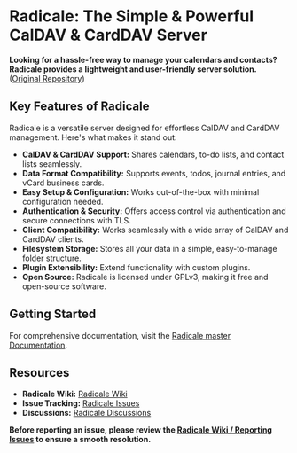 # Radicale: The Simple & Powerful CalDAV & CardDAV Server

**Looking for a hassle-free way to manage your calendars and contacts? Radicale provides a lightweight and user-friendly server solution.**  ([Original Repository](https://github.com/Kozea/Radicale))

## Key Features of Radicale

Radicale is a versatile server designed for effortless CalDAV and CardDAV management. Here's what makes it stand out:

*   **CalDAV & CardDAV Support:** Shares calendars, to-do lists, and contact lists seamlessly.
*   **Data Format Compatibility:** Supports events, todos, journal entries, and vCard business cards.
*   **Easy Setup & Configuration:** Works out-of-the-box with minimal configuration needed.
*   **Authentication & Security:**  Offers access control via authentication and secure connections with TLS.
*   **Client Compatibility:** Works seamlessly with a wide array of CalDAV and CardDAV clients.
*   **Filesystem Storage:** Stores all your data in a simple, easy-to-manage folder structure.
*   **Plugin Extensibility:**  Extend functionality with custom plugins.
*   **Open Source:**  Radicale is licensed under GPLv3, making it free and open-source software.

## Getting Started

For comprehensive documentation, visit the [Radicale master Documentation](https://radicale.org/master.html).

## Resources

*   **Radicale Wiki:** [Radicale Wiki](https://github.com/Kozea/Radicale/wiki)
*   **Issue Tracking:** [Radicale Issues](https://github.com/Kozea/Radicale/issues)
*   **Discussions:** [Radicale Discussions](https://github.com/Kozea/Radicale/discussions)

**Before reporting an issue, please review the [Radicale Wiki / Reporting Issues](https://github.com/Kozea/Radicale/wiki/01-‐-Reporting-Issues) to ensure a smooth resolution.**
